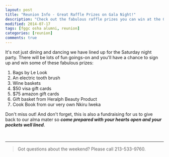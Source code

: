 ```yaml
---
layout: post
title: "Reunion Info - Great Raffle Prizes on Gala Night!"
description: "Check out the fabulous raffle prizes you can win at the Gala event!"
modified: 2014-07-17
tags: [fggc osha alumni, reunion]
categories: [reunion]
comments: true
---
```


It's not just dining and dancing we have lined up for the Saturday night party. There will be lots of fun goings-on and you'll have a chance to sign up and win some of these fabulous prizes:

1. Bags by Le Look
2. An electric tooth brush
3. Wine baskets
4. $50 visa gift cards
5. $75 amazon gift cards
6. Gift basket from Heralph Beauty Product
7. Cook Book from our very own Nkiru Iweka

Don't miss out! And don't forget, this is also a fundraising for us to give back to our alma mater so **_come prepared with your hearts open and your pockets well lined_**.

<br>

--- 

> Got questions about the weekend? Please call 213-533-9760.